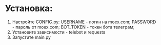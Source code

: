 # Установка:

1) Настройте CONFIG.py:
USERNAME - логин на moex.com;
PASSWORD - пароль от moex.com;
BOT_TOKEN - токен бота телеграм;
2) Установите зависимости - telebot и requests
3) Запустите main.py
